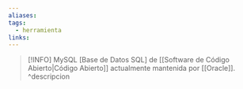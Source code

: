 ```yaml
---
aliases: 
tags:
  - herramienta
links:
---
```

>[!INFO] MySQL
>[Base de Datos SQL] de [[Software de Código Abierto|Código Abierto]] actualmente mantenida por [[Oracle]].
^descripcion